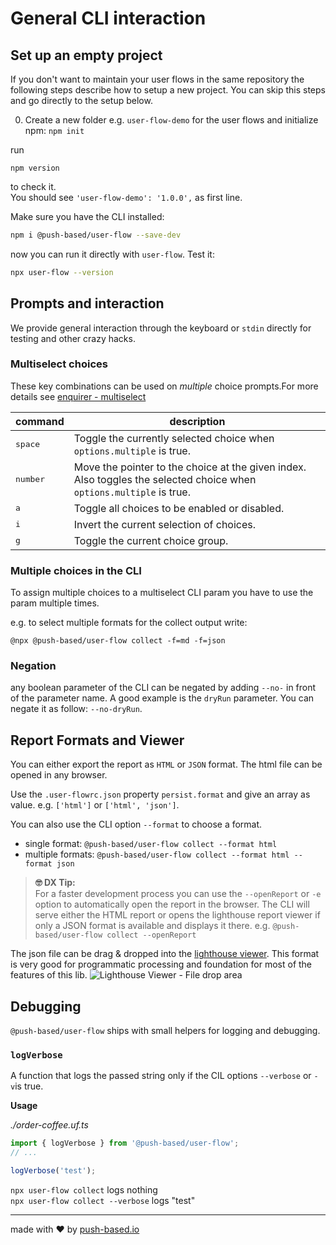 # General CLI interaction

## Set up an empty project

If you don't want to maintain your user flows in the same repository the following steps describe how to setup a new
project.
You can skip this steps and go directly to the setup below.

0. Create a new folder e.g. `user-flow-demo` for the user flows and initialize npm: `npm init`

run

```
npm version
```

to check it.  
You should see `'user-flow-demo': '1.0.0',` as first line.

Make sure you have the CLI installed:

```bash
npm i @push-based/user-flow --save-dev
```

now you can run it directly with `user-flow`. Test it:

```bash
npx user-flow --version
```

## Prompts and interaction

We provide general interaction through the keyboard or `stdin` directly for testing and other crazy hacks.

### Multiselect choices

These key combinations can be used on _multiple_ choice prompts.For more details
see [enquirer - multiselect](https://github.com/enquirer/enquirer/blob/master/docs/prompts/multiselect.md)

| **command**       | **description**                                                                                                      |
|-------------------|----------------------------------------------------------------------------------------------------------------------|
| <kbd>space</kbd>  | Toggle the currently selected choice when `options.multiple` is true.                                                |
| <kbd>number</kbd> | Move the pointer to the choice at the given index. Also toggles the selected choice when `options.multiple` is true. |
| <kbd>a</kbd>      | Toggle all choices to be enabled or disabled.                                                                        |
| <kbd>i</kbd>      | Invert the current selection of choices.                                                                             |
| <kbd>g</kbd>      | Toggle the current choice group.                                                                                     |

### Multiple choices in the CLI

To assign multiple choices to a multiselect CLI param you have to use the param multiple times.

e.g. to select multiple formats for the collect output write:

```text
@npx @push-based/user-flow collect -f=md -f=json
```

### Negation

any boolean parameter of the CLI can be negated by adding `--no-` in front of the parameter name.
A good example is the `dryRun` parameter. You can negate it as follow: `--no-dryRun`.

## Report Formats and Viewer

You can either export the report as `HTML` or `JSON` format. The html file can be opened in any browser.

Use the `.user-flowrc.json` property `persist.format` and give an array as value. e.g. `['html']` or `['html', 'json']`.

You can also use the CLI option `--format` to choose a format.

- single format: `@push-based/user-flow collect --format html`
- multiple formats: `@push-based/user-flow collect --format html --format json`

> **🤓 DX Tip:**  
> For a faster development process you can use the `--openReport` or `-e` option to automatically open the report in the
> browser.
> The CLI will serve either the HTML report or opens the lighthouse report viewer if only a JSON format is available and
> displays it there.
> e.g. `@push-based/user-flow collect --openReport`

The json file can be drag & dropped into the [lighthouse viewer](https://googlechrome.github.io/lighthouse/viewer/).
This format is very good for programmatic processing and foundation for most of the features of this lib.
![Lighthouse Viewer - File drop area](https://user-images.githubusercontent.com/10064416/168185615-3ed66255-5287-4de3-a32a-cb9b053589de.PNG)

## Debugging

`@push-based/user-flow` ships with small helpers for logging and debugging.

### `logVerbose`

A function that logs the passed string only if the CIL options `--verbose` or `-v`is true.

**Usage**

_./order-coffee.uf.ts_

```typescript
import { logVerbose } from '@push-based/user-flow';
// ...

logVerbose('test');
```

`npx user-flow collect` logs nothing  
`npx user-flow collect --verbose` logs "test"

---

made with ❤ by [push-based.io](https://www.push-based.io)

